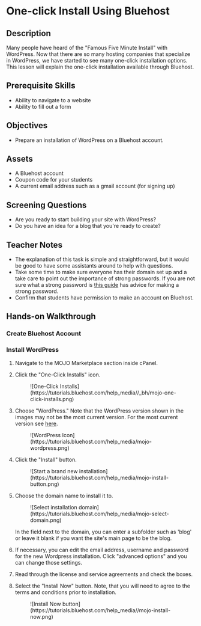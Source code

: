 # One-click Install Using Bluehost

## Description

Many people have heard of the "Famous Five Minute Install" with WordPress. Now that there are so many hosting companies that specialize in WordPress, we have started to see many one-click installation options. This lesson will explain the one-click installation available through Bluehost.

## Prerequisite Skills

*   Ability to navigate to a website
*   Ability to fill out a form

## Objectives

*   Prepare an installation of WordPress on a Bluehost account.

## Assets

*   A Bluehost account
*   Coupon code for your students
*   A current email address such as a gmail account (for signing up)

## Screening Questions

*   Are you ready to start building your site with WordPress?
*   Do you have an idea for a blog that you're ready to create?

## Teacher Notes

*   The explanation of this task is simple and straightforward, but it would be good to have some assistants around to help with questions.
*   Take some time to make sure everyone has their domain set up and a take care to point out the importance of strong passwords. If you are not sure what a strong password is [this guide](https://blog.sucuri.net/2012/08/the-password-dilemma-unique-and-complex-is-the-key.html) has advice for making a strong password.
*   Confirm that students have permission to make an account on Bluehost.

## Hands-on Walkthrough

### Create Bluehost Account

### Install WordPress

1.  Navigate to the MOJO Marketplace section inside cPanel.
2.  Click the "One-Click Installs" icon.

    <figure>![One-Click Installs](https://tutorials.bluehost.com/help_media//_bh/mojo-one-click-installs.png)</figure>

3.  Choose "WordPress." Note that the WordPress version shown in the images may not be the most current version. For the most current version see [here](https://wordpress.org/).

    <figure>![WordPress Icon](https://tutorials.bluehost.com/help_media/mojo-wordpress.png)</figure>

4.  Click the "Install" button.

    <figure>![Start a brand new installation](https://tutorials.bluehost.com/help_media/mojo-install-button.png)</figure>

5.  Choose the domain name to install it to.

    <figure>![Select installation domain](https://tutorials.bluehost.com/help_media/mojo-select-domain.png)</figure>

    In the field next to the domain, you can enter a subfolder such as 'blog' or leave it blank if you want the site's main page to be the blog.
6.  If necessary, you can edit the email address, username and password for the new Wordpress installation. Click "advanced options" and you can change those settings.
7.  Read through the license and service agreements and check the boxes.
8.  Select the "Install Now" button. Note, that you will need to agree to the terms and conditions prior to installation.

    <figure>![Install Now button](https://tutorials.bluehost.com/help_media//mojo-install-now.png)</figure>

